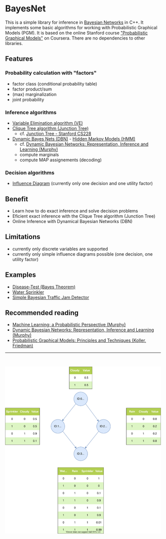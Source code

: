 # BayesNet
This is a simple library for inference in [Bayesian Networks](https://en.wikipedia.org/wiki/Bayesian_network) in C++. It implements some basic algorithms for working with Probabilistic Graphical Models (PGM). It is based on the online Stanford course ["Probabilistic Graphical Models"](https://www.coursera.org/specializations/probabilistic-graphical-models) on Coursera. There are no dependencies to other libraries.

## Features
### Probability calculation with "factors"
- factor class (conditional probability table)
- factor product/sum
- (max) marginalization
- joint probability
### Inference algorithms
 - [Variable Elimination algorithm (VE)](https://en.wikipedia.org/wiki/Variable_elimination)
 - [Clique Tree algorithm (Junction Tree)](https://en.wikipedia.org/wiki/Junction_tree_algorithm)
   - cf. [Junction Tree - Stanford CS228](https://ermongroup.github.io/cs228-notes/inference/jt/) 
 - [Dynamic Bayes Nets (DBN)](https://en.wikipedia.org/wiki/Dynamic_Bayesian_network) - [Hidden Markov Models (HMM)](https://en.wikipedia.org/wiki/Hidden_Markov_model)
   - cf. [Dynamic Bayesian Networks: Representation, Inference and Learning (Murphy)](https://www.cs.ubc.ca/~murphyk/Thesis/thesis.html)
   - compute marginals
   - compute MAP assignements (decoding)
### Decision algorithms
- [Influence Diagram](https://en.wikipedia.org/wiki/Influence_diagram) (currently only one decision and one utility factor)

## Benefit
- Learn how to do exact inference and solve decision problems
- Eficient exact inference with the Clique Tree algorithm (Junction Tree)
- Online Inference with Dynamical Bayesian Networks (DBN)

## Limitations
- currently only discrete variables are supported
- currently only simple influence diagrams possible (one decision, one utility factor)

## Examples
- [Disease-Test (Bayes Theorem)](examples\disease_test\disease_test.md)
- [Water Sprinkler](examples\water_sprinkler\water_sprinkler.md)
- [Simple Bayesian Traffic Jam Detector](examples\traffic_jam\traffic_jam.ipynb)

## Recommended reading
- [Machine Learning: a Probabilistic Perspective (Murphy)](https://probml.github.io/pml-book/book0.html)
- [Dynamic Bayesian Networks: Representation, Inference and Learning (Murphy)](https://www.cs.ubc.ca/~murphyk/Thesis/thesis.html)
- [Probabilistic Graphical Models: Principles and Techniques (Koller, Friedman)](https://mitpress.mit.edu/books/probabilistic-graphical-models)

---
<br>

![](examples/water_sprinkler/water_sprinkler.svg)